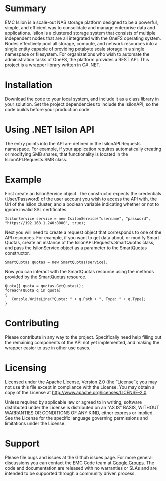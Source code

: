 # Summary
EMC Isilon is a scale-out NAS storage platform designed to be a powerful, simple, and efficient way to consolidate and manage enterprise data and applications. Isilon is a clustered storage system that consists of multiple independent nodes that are all integrated with the OneFS operating system. Nodes effectively pool all storage, compute, and network resources into a single entity capable of providing petabyte scale storage in a single namespace or filesystem. For organizations who wish to automate the administration tasks of OneFS, the platform provides a REST API. This project is a wrapper library written in C# .NET.

# Installation

Download the code to your local system, and include it as a class library in your solution. Set the project dependencies to include the IsilonAPI, so the code builds before your production code.

# Using .NET Isilon API

The entry points into the API are defined in the IsilonAPI.Requests namespace. For example, if your application requires automatically creating or modifying SMB shares, that functionality is located in the IsilonAPI.Requests.SMB class.

# Example

First create an IsilonService object. The constructor expects the credentials (User/Password) of the user account you wish to access the API with, the Url of the Isilon cluster, and a boolean variable indicating whether or not to ignore invalid SSL certificates.

```
IsilonService service = new IsilonService("username", "password", "https://192.168.1.240:8080", true);
````

Next you will need to create a request object that corresponds to one of the API resources. For example, if you want to get data about, or modify Smart Quotas, create an instance of the IsilonAPI.Requests.SmartQuotas class, and pass the IsilonService object as a parameter to the SmartQuotas constructor.

````
SmartQuotas quotas = new SmartQuotas(service);
````

Now you can interact with the SmartQuotas resource using the methods provided by the SmartQuotas resource.

```
Quota[] quota = quotas.GetQuotas();
foreach(Quota q in quota)
{
   Console.WriteLine("Quota: " + q.Path + ", Type: " + q.Type);
}
```

# Contributing

Please contribute in any way to the project. Specifically need help filling out the remaining components of the API not yet implemented, and making the wrapper easier to use in other use cases.

# Licensing

Licensed under the Apache License, Version 2.0 (the “License”); you may not use this file except in compliance with the License. You may obtain a copy of the License at http://www.apache.org/licenses/LICENSE-2.0

Unless required by applicable law or agreed to in writing, software distributed under the License is distributed on an “AS IS” BASIS, WITHOUT WARRANTIES OR CONDITIONS OF ANY KIND, either express or implied. See the License for the specific language governing permissions and limitations under the License.

# Support

Please file bugs and issues at the Github issues page. For more general discussions you can contact the EMC Code team at [Google Groups](https://groups.google.com/forum/#!forum/emccode-users). The code and documentation are released with no warranties or SLAs and are intended to be supported through a community driven process.
